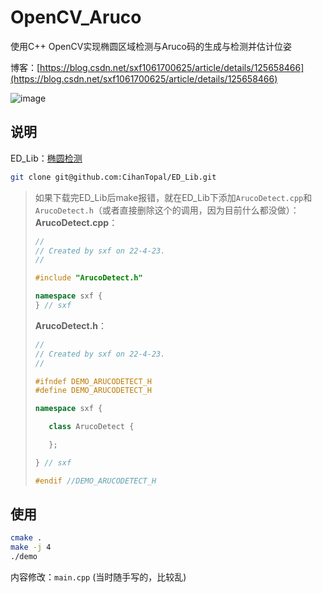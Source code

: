 # OpenCV_Aruco
使用C++ OpenCV实现椭圆区域检测与Aruco码的生成与检测并估计位姿


博客：[https://blog.csdn.net/sxf1061700625/article/details/125658466](https://blog.csdn.net/sxf1061700625/article/details/125658466)

![image](https://user-images.githubusercontent.com/31002981/209441286-128ff9de-8f54-40ff-82ce-95675dbe54a6.png)


## 说明  
ED_Lib：[椭圆检测](https://github.com/CihanTopal/ED_Lib)    
```bash
git clone git@github.com:CihanTopal/ED_Lib.git
```
> 如果下载完ED_Lib后make报错，就在ED_Lib下添加`ArucoDetect.cpp`和`ArucoDetect.h`（或者直接删除这个的调用，因为目前什么都没做）：     
> **ArucoDetect.cpp**：
> ```c++
> //
> // Created by sxf on 22-4-23.
> //
> 
> #include "ArucoDetect.h"
> 
> namespace sxf {
> } // sxf
> ```
> **ArucoDetect.h**：
>  ```c++
> //
> // Created by sxf on 22-4-23.
> //
> 
> #ifndef DEMO_ARUCODETECT_H
> #define DEMO_ARUCODETECT_H
> 
> namespace sxf {
> 
>     class ArucoDetect {
> 
>     };
> 
> } // sxf
> 
> #endif //DEMO_ARUCODETECT_H
> ```


## 使用  
```bash
cmake .
make -j 4
./demo
```
内容修改：`main.cpp`  (当时随手写的，比较乱)    
